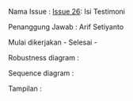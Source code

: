 Nama Issue :  [Issue 26](https://code.google.com/p/e-asruta/issues/detail?id=26): 	Isi Testimoni

Penanggung Jawab : Arif Setiyanto

Mulai dikerjakan - Selesai -

Robustness diagram :

Sequence diagram :

Tampilan :